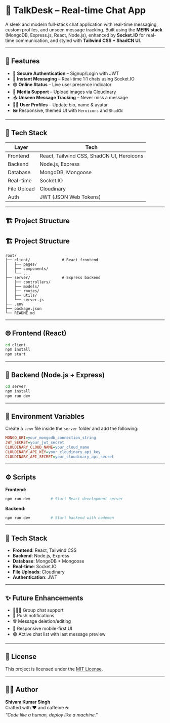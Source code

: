 # 💬 TalkDesk – Real-time Chat App

A sleek and modern full-stack chat application with real-time messaging, custom profiles, and unseen message tracking. Built using the **MERN stack** (MongoDB, Express.js, React, Node.js), enhanced by **Socket.IO** for real-time communication, and styled with **Tailwind CSS + ShadCN UI**.

---

## 🚀 Features

- 🔐 **Secure Authentication** – Signup/Login with JWT
- 💬 **Instant Messaging** – Real-time 1:1 chats using Socket.IO
- 🟢 **Online Status** – Live user presence indicator
- 📸 **Media Support** – Upload images via Cloudinary
- 📥 **Unseen Message Tracking** – Never miss a message
- 🧑‍💼 **User Profiles** – Update bio, name & avatar
- 🖼️  Responsive, themed UI with `Heroicons` and `ShadCN`

---

## 🧠 Tech Stack

| Layer        | Tech                                  |
|--------------|----------------------------------------|
| Frontend     | React, Tailwind CSS, ShadCN UI, Heroicons |
| Backend      | Node.js, Express                      |
| Database     | MongoDB, Mongoose                     |
| Real-time    | Socket.IO                             |
| File Upload  | Cloudinary                            |
| Auth         | JWT (JSON Web Tokens)                 |

---

## 🏗️ Project Structure



## 🏗️ Project Structure

```
root/
├── client/              # React frontend
│   ├── pages/
│   ├── components/
│   └── ...
├── server/              # Express backend
│   ├── controllers/
│   ├── models/
│   ├── routes/
│   ├── utils/
│   └── server.js
├── .env
├── package.json
└── README.md
```

---

## 🌐 Frontend (React)

```bash
cd client
npm install
npm start
```

---

## 🧠 Backend (Node.js + Express)

```bash
cd server
npm install
npm run dev
```

---

## 🔐 Environment Variables

Create a `.env` file inside the `server` folder and add the following:

```ini
MONGO_URI=your_mongodb_connection_string
JWT_SECRET=your_jwt_secret
CLOUDINARY_CLOUD_NAME=your_cloud_name
CLOUDINARY_API_KEY=your_cloudinary_api_key
CLOUDINARY_API_SECRET=your_cloudinary_api_secret
```

---

## ⚙️ Scripts

**Frontend:**

```bash
npm run dev         # Start React development server
```

**Backend:**

```bash
npm run dev         # Start backend with nodemon
```

---

## 🔧 Tech Stack

- **Frontend**: React, Tailwind CSS
- **Backend**: Node.js, Express
- **Database**: MongoDB + Mongoose
- **Real-time**: Socket.IO
- **File Uploads**: Cloudinary
- **Authentication**: JWT

---

## ✨ Future Enhancements

- 🧑‍🤝‍🧑 Group chat support
- 🔔 Push notifications
- 🗑️ Message deletion/editing
- 📱 Responsive mobile-first UI
- 🟢 Active chat list with last message preview

---

## 📄 License

This project is licensed under the [MIT License](LICENSE).

---

## 🙋‍♂️ Author

**Shivam Kumar Singh**  
Crafted with ❤️ and caffeine ☕  
_“Code like a human, deploy like a machine.”_
